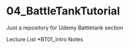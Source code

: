 # 04_BattleTankTutorial
Just a repository for Udemy Battletank section

Lecture List
*BT01_Intro Notes
